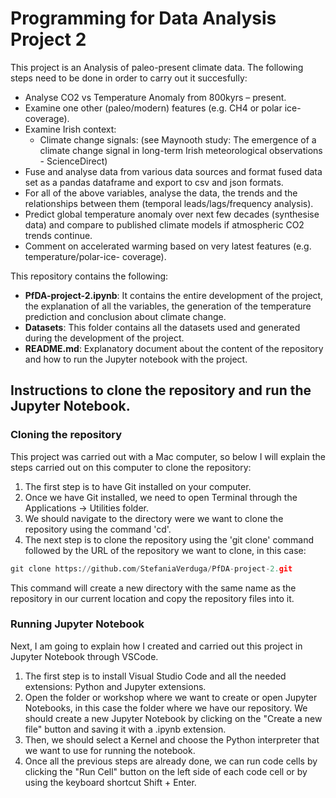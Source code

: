 # Programming for Data Analysis Project 2

This project is an Analysis of paleo-present climate data. The following steps need to be done in order to carry out it succesfully:

- Analyse CO2 vs Temperature Anomaly from 800kyrs – present.
- Examine one other (paleo/modern) features (e.g. CH4 or polar ice-coverage).
- Examine Irish context:
    - Climate change signals: (see Maynooth study: The emergence of a climate change signal in long-term Irish meteorological observations - ScienceDirect)
- Fuse and analyse data from various data sources and format fused data set as a pandas dataframe and export to csv and json formats.
- For all of the above variables, analyse the data, the trends and the relationships between them (temporal leads/lags/frequency analysis).
- Predict global temperature anomaly over next few decades (synthesise data) and compare to published climate models if atmospheric CO2 trends continue.
- Comment on accelerated warming based on very latest features (e.g. temperature/polar-ice- coverage).

This repository contains the following:
* **PfDA-project-2.ipynb**: It contains the entire development of the project, the explanation of all the variables, the generation of the temperature prediction and conclusion about climate change.
* **Datasets**: This folder contains all the datasets used and generated during the development of the project.
* **README.md**: Explanatory document about the content of the repository and how to run the Jupyter notebook with the project.

## Instructions to clone the repository and run the Jupyter Notebook.

### Cloning the repository

This project was carried out with a Mac computer, so below I will explain the steps carried out on this computer to clone the repository:

1. The first step is to have Git installed on your computer.
2. Once we have Git installed, we need to open Terminal through the Applications -> Utilities folder.
3. We should navigate to the directory were we want to clone the repository using the command 'cd'.
4. The next step is to clone the repository using the 'git clone' command followed by the URL of the repository we want to clone, in this case: 
```python
git clone https://github.com/StefaniaVerduga/PfDA-project-2.git
```
This command will create a new directory with the same name as the repository in our current location and copy the repository files into it.

### Running Jupyter Notebook

Next, I am going to explain how I created and carried out this project in Jupyter Notebook through VSCode.

1. The first step is to install Visual Studio Code and all the needed extensions: Python and Jupyter extensions.
2. Open the folder or workshop where we want to create or open Jupyter Notebooks, in this case the folder where we have our repository. We should create a new Jupyter Notebook by clicking on the "Create a new file" button and saving it with a .ipynb extension.
3. Then, we should select a Kernel and choose the Python interpreter that we want to use for running the notebook.
4. Once all the previous steps are already done, we can run code cells by clicking the "Run Cell" button on the left side of each code cell or by using the keyboard shortcut Shift + Enter.